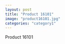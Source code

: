 ```yaml
---
layout: post
title: "Product 16101"
image: "product16101.jpg"
categories: "category1"
---
```

Product 16101
